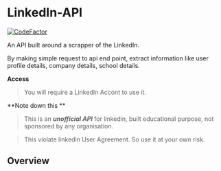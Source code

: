 # LinkedIn-API

<a href="https://www.codefactor.io/repository/github/vishaldhiman28/linkedin-api"><img src="https://www.codefactor.io/repository/github/vishaldhiman28/linkedin-api/badge" alt="CodeFactor" /></a>

An API built around a scrapper of the LinkedIn.

By making simple request to api end point, extract information like user profile details, company details, school details.

**Access**

> You will require a LinkedIn Accont to use it.



**Note down this **

> This is an ***unofficial API*** for linkedin, built educational purpose, not sponsored by any organisation.

> This violate linkedin User Agreement. So use it at your own risk.


## Overview




